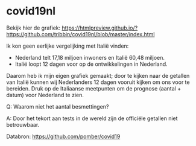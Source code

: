 # covid19nl

Bekijk hier de grafiek: https://htmlpreview.github.io/?https://github.com/tribbin/covid19nl/blob/master/index.html

Ik kon geen eerlijke vergelijking met Italië vinden:
- Nederland telt 17,18 miljoen inwoners en Italië 60,48 miljoen.
- Italië loopt 12 dagen voor op de ontwikkelingen in Nederland.

Daarom heb ik mijn eigen grafiek gemaakt; door te kijken naar de getallen van Italië kunnen wij Nederlanders 12 dagen vooruit kijken om ons voor te bereiden. Druk op de Italiaanse meetpunten om de prognose (aantal + datum) voor Nederland te zien.

Q: Waarom niet het aantal besmettingen?

A: Door het tekort aan tests in de wereld zijn de officiële getallen niet betrouwbaar.

Databron: https://github.com/pomber/covid19

